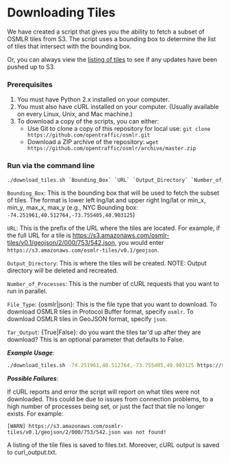 # Downloading Tiles

We have created a script that gives you the ability to fetch a subset of OSMLR tiles from S3.  The script uses a bounding box to determine the list of tiles that intersect with the bounding box.

Or, you can always view the [listing of tiles](https://s3.amazonaws.com/osmlr-tiles/listing.html) to see if any updates have been pushed up to S3.

### Prerequisites

1. You must have Python 2.x installed on your computer.
2. You must also have cURL installed on your computer. (Usually available on every Linux, Unix, and Mac machine.)
3. To download a copy of the scripts, you can either:
    - Use Git to clone a copy of this repository for local use: `git clone https://github.com/opentraffic/osmlr.git`
    - Download a ZIP archive of the repository: `wget https://github.com/opentraffic/osmlr/archive/master.zip`

### Run via the command line

```sh
./download_tiles.sh `Bounding_Box` `URL` `Output_Directory` `Number_of_Processes` `File_Type` `Tar_Output`
```

`Bounding_Box`: This is the bounding box that will be used to fetch the subset of tiles.  The format is lower left lng/lat and upper right lng/lat or min_x, min_y, max_x, max_y (e.g., NYC Bounding box: `-74.251961,40.512764,-73.755405,40.903125`)

`URL`:  This is the prefix of the URL where the tiles are located.  For example, if the full URL for a tile is https://s3.amazonaws.com/osmlr-tiles/v0.1/geojson/2/000/753/542.json, you would enter `https://s3.amazonaws.com/osmlr-tiles/v0.1/geojson`.

`Output_Directory`:  This is where the tiles will be created.  NOTE: Output directory will be deleted and recreated.

`Number_of_Processes`:  This is the number of cURL requests that you want to run in parallel.

`File_Type`: {osmlr|json}: This is the file type that you want to download. To download OSMLR tiles in Protocol Buffer format, specify `osmlr`. To download OSMLR tiles in GeoJSON format, specify `json`.

`Tar_Output`: {True|False}: do you want the tiles tar'd up after they are download? This is an optional parameter that defaults to False.

***Example Usage***:

```sh
./download_tiles.sh -74.251961,40.512764,-73.755405,40.903125 https://s3.amazonaws.com/osmlr-tiles/v0.1/geojson /data/tiles 5 json false
```

***Possible Failures***:

If cURL reports and error the script will report on what tiles were not downloaded.  This could be due to issues from connection problems, to a high number of processes being set, or just the fact that tile no longer exists.  For example:

```
[WARN] https://s3.amazonaws.com/osmlr-tiles/v0.1/geojson/2/000/753/542.json was not found!
```

A listing of the tile files is saved to files.txt.  Moreover, cURL output is saved to curl_output.txt.